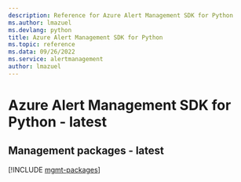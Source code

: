 ```yaml
---
description: Reference for Azure Alert Management SDK for Python
ms.author: lmazuel
ms.devlang: python
title: Azure Alert Management SDK for Python
ms.topic: reference
ms.data: 09/26/2022
ms.service: alertmanagement
author: lmazuel
---
```

# Azure Alert Management SDK for Python - latest

## Management packages - latest
[!INCLUDE [mgmt-packages](alert-management-mgmt-index.md)]